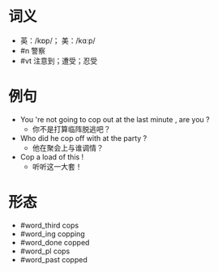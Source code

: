 # 词义
- 英：/kɒp/； 美：/kɑːp/
- #n 警察
- #vt 注意到；遭受；忍受
# 例句
- You 're not going to cop out at the last minute , are you ?
	- 你不是打算临阵脱逃吧？
- Who did he cop off with at the party ?
	- 他在聚会上与谁调情？
- Cop a load of this !
	- 听听这一大套！
# 形态
- #word_third cops
- #word_ing copping
- #word_done copped
- #word_pl cops
- #word_past copped
